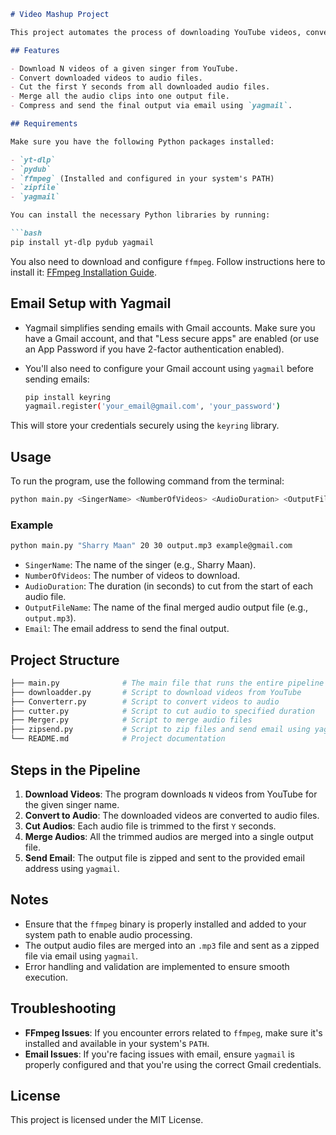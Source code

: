```markdown
# Video Mashup Project

This project automates the process of downloading YouTube videos, converting them to audio, cutting specific portions, merging them into one file, and sending the final output via email. It can be executed through the command line.

## Features

- Download N videos of a given singer from YouTube.
- Convert downloaded videos to audio files.
- Cut the first Y seconds from all downloaded audio files.
- Merge all the audio clips into one output file.
- Compress and send the final output via email using `yagmail`.

## Requirements

Make sure you have the following Python packages installed:

- `yt-dlp`
- `pydub`
- `ffmpeg` (Installed and configured in your system's PATH)
- `zipfile`
- `yagmail`

You can install the necessary Python libraries by running:

```bash
pip install yt-dlp pydub yagmail
```

You also need to download and configure `ffmpeg`. Follow instructions here to install it: [FFmpeg Installation Guide](https://ffmpeg.org/download.html).

## Email Setup with Yagmail

- Yagmail simplifies sending emails with Gmail accounts. Make sure you have a Gmail account, and that "Less secure apps" are enabled (or use an App Password if you have 2-factor authentication enabled).
- You'll also need to configure your Gmail account using `yagmail` before sending emails:
  
  ```bash
  pip install keyring
  yagmail.register('your_email@gmail.com', 'your_password')
  ```

This will store your credentials securely using the `keyring` library.

## Usage

To run the program, use the following command from the terminal:

```bash
python main.py <SingerName> <NumberOfVideos> <AudioDuration> <OutputFileName> <Email>
```

### Example

```bash
python main.py "Sharry Maan" 20 30 output.mp3 example@gmail.com
```

- `SingerName`: The name of the singer (e.g., Sharry Maan).
- `NumberOfVideos`: The number of videos to download.
- `AudioDuration`: The duration (in seconds) to cut from the start of each audio file.
- `OutputFileName`: The name of the final merged audio output file (e.g., `output.mp3`).
- `Email`: The email address to send the final output.

## Project Structure

```bash
├── main.py              # The main file that runs the entire pipeline
├── downloadder.py       # Script to download videos from YouTube
├── Converterr.py        # Script to convert videos to audio
├── cutter.py            # Script to cut audio to specified duration
├── Merger.py            # Script to merge audio files
├── zipsend.py           # Script to zip files and send email using yagmail
└── README.md            # Project documentation
```

## Steps in the Pipeline

1. **Download Videos**: The program downloads `N` videos from YouTube for the given singer name.
2. **Convert to Audio**: The downloaded videos are converted to audio files.
3. **Cut Audios**: Each audio file is trimmed to the first `Y` seconds.
4. **Merge Audios**: All the trimmed audios are merged into a single output file.
5. **Send Email**: The output file is zipped and sent to the provided email address using `yagmail`.

## Notes

- Ensure that the `ffmpeg` binary is properly installed and added to your system path to enable audio processing.
- The output audio files are merged into an `.mp3` file and sent as a zipped file via email using `yagmail`.
- Error handling and validation are implemented to ensure smooth execution.

## Troubleshooting

- **FFmpeg Issues**: If you encounter errors related to `ffmpeg`, make sure it's installed and available in your system's `PATH`.
- **Email Issues**: If you're facing issues with email, ensure `yagmail` is properly configured and that you're using the correct Gmail credentials.

## License

This project is licensed under the MIT License.
```